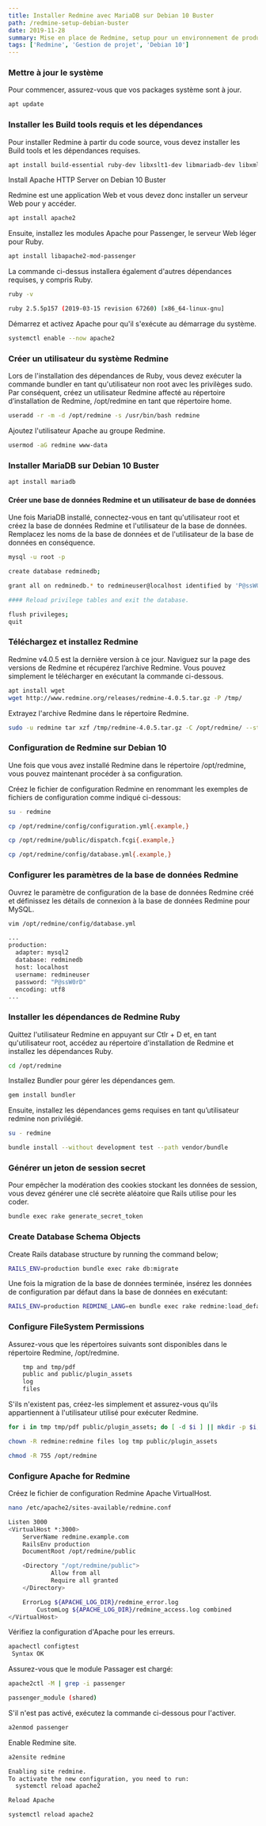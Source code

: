 ```yaml
---
title: Installer Redmine avec MariaDB sur Debian 10 Buster
path: /redmine-setup-debian-buster
date: 2019-11-28
summary: Mise en place de Redmine, setup pour un environnement de production en SSL et d'intégration avec Apache2.
tags: ['Redmine', 'Gestion de projet', 'Debian 10']
---
```

### Mettre à jour le système

Pour commencer, assurez-vous que vos packages système sont à jour.

```bash
apt update
```

### Installer les Build tools requis et les dépendances

Pour installer Redmine à partir du code source, vous devez installer les Build tools et les dépendances requises.

```bash
apt install build-essential ruby-dev libxslt1-dev libmariadb-dev libxml2-dev zlib1g-dev imagemagick libmagickwand-dev curl vim sudo
```

Install Apache HTTP Server on Debian 10 Buster

Redmine est une application Web et vous devez donc installer un serveur Web pour y accéder.

```bash
apt install apache2
```

Ensuite, installez les modules Apache pour Passenger, le serveur Web léger pour Ruby.

```bash
apt install libapache2-mod-passenger
```

La commande ci-dessus installera également d'autres dépendances requises, y compris Ruby.

```bash
ruby -v

ruby 2.5.5p157 (2019-03-15 revision 67260) [x86_64-linux-gnu]
```

Démarrez et activez Apache pour qu'il s'exécute au démarrage du système.

```bash
systemctl enable --now apache2
```

### Créer un utilisateur du système Redmine

Lors de l'installation des dépendances de Ruby, vous devez exécuter la commande bundler en tant qu'utilisateur non root avec les privilèges sudo. Par conséquent, créez un utilisateur Redmine affecté au répertoire d’installation de Redmine, /opt/redmine en tant que répertoire home.

```bash
useradd -r -m -d /opt/redmine -s /usr/bin/bash redmine
```

Ajoutez l'utilisateur Apache au groupe Redmine.

```bash
usermod -aG redmine www-data
```

### Installer MariaDB sur Debian 10 Buster

```bash
apt install mariadb
```

#### Créer une base de données Redmine et un utilisateur de base de données

Une fois MariaDB installé, connectez-vous en tant qu'utilisateur root et créez la base de données Redmine et l'utilisateur de la base de données. Remplacez les noms de la base de données et de l'utilisateur de la base de données en conséquence.

```bash
mysql -u root -p

create database redminedb;

grant all on redminedb.* to redmineuser@localhost identified by 'P@ssW0rD';

#### Reload privilege tables and exit the database.

flush privileges;
quit
```

### Téléchargez et installez Redmine

Redmine v4.0.5 est la dernière version à ce jour. Naviguez sur la page des versions de Redmine et récupérez l’archive Redmine. Vous pouvez simplement le télécharger en exécutant la commande ci-dessous.

```bash
apt install wget
wget http://www.redmine.org/releases/redmine-4.0.5.tar.gz -P /tmp/
```

Extrayez l'archive Redmine dans le répertoire Redmine.

```bash
sudo -u redmine tar xzf /tmp/redmine-4.0.5.tar.gz -C /opt/redmine/ --strip-components=1
```

### Configuration de Redmine sur Debian 10

Une fois que vous avez installé Redmine dans le répertoire /opt/redmine, vous pouvez maintenant procéder à sa configuration.

Créez le fichier de configuration Redmine en renommant les exemples de fichiers de configuration comme indiqué ci-dessous:

```bash
su - redmine

cp /opt/redmine/config/configuration.yml{.example,}

cp /opt/redmine/public/dispatch.fcgi{.example,}

cp /opt/redmine/config/database.yml{.example,}
```

### Configurer les paramètres de la base de données Redmine

Ouvrez le paramètre de configuration de la base de données Redmine créé et définissez les détails de connexion à la base de données Redmine pour MySQL.


```bash
vim /opt/redmine/config/database.yml

...
production:
  adapter: mysql2
  database: redminedb
  host: localhost
  username: redmineuser
  password: "P@ssW0rD"
  encoding: utf8
...
```

### Installer les dépendances de Redmine Ruby

Quittez l'utilisateur Redmine en appuyant sur Ctlr + D et, en tant qu'utilisateur root, accédez au répertoire d'installation de Redmine et installez les dépendances Ruby.

```bash
cd /opt/redmine
```

Installez Bundler pour gérer les dépendances gem.

```bash
gem install bundler
```

Ensuite, installez les dépendances gems requises en tant qu’utilisateur redmine non privilégié.

```bash
su - redmine

bundle install --without development test --path vendor/bundle
```

### Générer un jeton de session secret

Pour empêcher la modération des cookies stockant les données de session, vous devez générer une clé secrète aléatoire que Rails utilise pour les coder.

```bash
bundle exec rake generate_secret_token
```

### Create Database Schema Objects

Create Rails database structure by running the command below;

```bash
RAILS_ENV=production bundle exec rake db:migrate
```

Une fois la migration de la base de données terminée, insérez les données de configuration par défaut dans la base de données en exécutant:

```bash
RAILS_ENV=production REDMINE_LANG=en bundle exec rake redmine:load_default_data
```

### Configure FileSystem Permissions

Assurez-vous que les répertoires suivants sont disponibles dans le répertoire Redmine, /opt/redmine.

```bash
    tmp and tmp/pdf
    public and public/plugin_assets
    log
    files
```

S'ils n'existent pas, créez-les simplement et assurez-vous qu'ils appartiennent à l'utilisateur utilisé pour exécuter Redmine.

```bash
for i in tmp tmp/pdf public/plugin_assets; do [ -d $i ] || mkdir -p $i; done

chown -R redmine:redmine files log tmp public/plugin_assets

chmod -R 755 /opt/redmine
```

### Configure Apache for Redmine


Créez le fichier de configuration Redmine Apache VirtualHost.

```bash
nano /etc/apache2/sites-available/redmine.conf

Listen 3000
<VirtualHost *:3000>
	ServerName redmine.example.com
	RailsEnv production
	DocumentRoot /opt/redmine/public

	<Directory "/opt/redmine/public">
	        Allow from all
	        Require all granted
	</Directory>

	ErrorLog ${APACHE_LOG_DIR}/redmine_error.log
        CustomLog ${APACHE_LOG_DIR}/redmine_access.log combined
</VirtualHost>
```

Vérifiez la configuration d'Apache pour les erreurs.

```bash
apachectl configtest
 Syntax OK
```

Assurez-vous que le module Passager est chargé:

```bash
apache2ctl -M | grep -i passenger

passenger_module (shared)
```

S'il n'est pas activé, exécutez la commande ci-dessous pour l'activer.

```bash
a2enmod passenger
```

Enable Redmine site.

```bash
a2ensite redmine
```

```bash
Enabling site redmine.
To activate the new configuration, you need to run:
  systemctl reload apache2

Reload Apache

systemctl reload apache2
```
